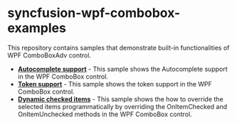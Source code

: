 # syncfusion-wpf-combobox-examples
This repository contains samples that demonstrate built-in functionalities of WPF ComboBoxAdv control.

* **<a href="Samples/Autocomplete">Autocomplete support</a>** - This sample shows the Autocomplete support in the WPF ComboBox control.
* **<a href="Samples/Token-support">Token support</a>** - This sample shows the token support in the WPF ComboBox control.
* **<a href="Samples/Dynamic-checked-items">Dynamic checked items</a>** - This sample shows the how to override the selected items programmatically by overriding the OnItemChecked and OnItemUnchecked methods in the WPF ComboBox control.

